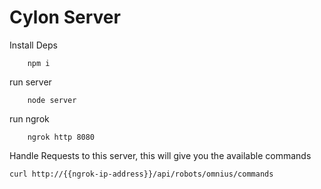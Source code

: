 # Cylon Server


Install Deps
```
    npm i
```

run server
```
    node server
```

run ngrok
```
    ngrok http 8080
```

Handle Requests to this server, this will give you the available commands
```
curl http://{{ngrok-ip-address}}/api/robots/omnius/commands
```